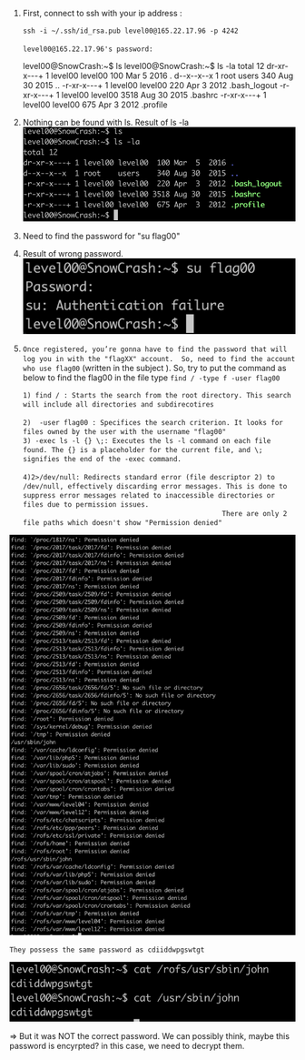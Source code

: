1.  First, connect to ssh with your ip address :

        ssh -i ~/.ssh/id_rsa.pub level00@165.22.17.96 -p 4242

        level00@165.22.17.96's password:

    level00@SnowCrash:~$ ls
    level00@SnowCrash:~$ ls -la
    total 12
    dr-xr-x---+ 1 level00 level00 100 Mar 5 2016 .
    d--x--x--x 1 root users 340 Aug 30 2015 ..
    -r-xr-x---+ 1 level00 level00 220 Apr 3 2012 .bash_logout
    -r-xr-x---+ 1 level00 level00 3518 Aug 30 2015 .bashrc
    -r-xr-x---+ 1 level00 level00 675 Apr 3 2012 .profile

2.  Nothing can be found with ls.
    Result of ls -la
    ![Alt text](image-1.png)

3.  Need to find the password for "su flag00"

4.  Result of wrong password.
    ![Alt text](image-2.png)

5.  `Once registered, you’re gonna have to find the password that will log you in with
the "flagXX" account. 
So, need to find the account who use flag00` (written in the subject ).
    So, try to put the command as below to find the flag00 in the file type
    `find / -type f -user flag00`

        1) find / : Starts the search from the root directory. This search will include all directories and subdirecotires

        2)  -user flag00 : Specifices the search criterion. It looks for files owned by the user with the username "flag00"
        3) -exec ls -l {} \;: Executes the ls -l command on each file found. The {} is a placeholder for the current file, and \; signifies the end of the -exec command.

        4)2>/dev/null: Redirects standard error (file descriptor 2) to /dev/null, effectively discarding error messages. This is done to suppress error messages related to inaccessible directories or files due to permission issues.
                                                         There are only 2 file paths which doesn't show "Permission denied"

![Alt text](image-3.png)

    They possess the same password as cdiiddwpgswtgt

![Alt text](image-4.png)

=> But it was NOT the correct password. We can possibly think, maybe this password is encyrpted? in this case, we need to decrypt them.
